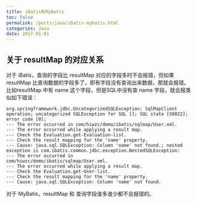 ```yaml
---
title: iBatis和MyBatis
toc: false
permalink: /posts/java/ibatis-mybatis.html
categories: Java
date: 2017-01-01
---
```


## 关于 resultMap 的对应关系

对于 iBatis，查询的字段比 resultMap 对应的字段多时不会报错，但如果 resultMap 比查询数据的字段多了，即有字段没有查询出来数据，那就会报错。比如resultMap 中有 name 这个字段，但是SQL中没有查 name 字段，就会报类似如下错误：

```text
org.springframework.jdbc.UncategorizedSQLException: SqlMapClient operation; uncategorized SQLException for SQL []; SQL state [S0022]; error code [0];
--- The error occurred in com/hiwzc/demo/ibatis/sqlmap/User.xml.  
--- The error occurred while applying a result map.  
--- Check the Evaluation.get-Evaluation-list.  
--- Check the result mapping for the 'name' property.  
--- Cause: java.sql.SQLException: Column 'name' not found.; nested exception is com.ibatis.common.jdbc.exception.NestedSQLException:
--- The error occurred in
com/hiwzc/demo/ibatis/sqlmap/User.xml.
--- The error occurred while applying a result map.  
--- Check the Evaluation.get-User-list.  
--- Check the result mapping for the 'name' property.  
--- Cause: java.sql.SQLException: Column 'name' not found.
```

对于 MyBatis，resultMap 和 查询字段谁多谁少都不会报错的。
